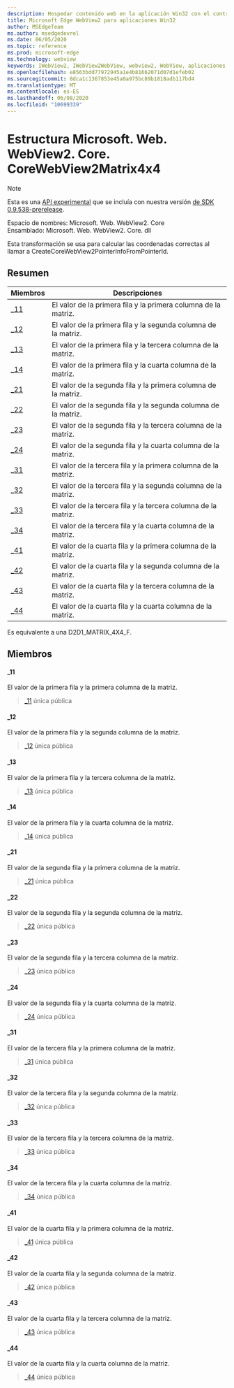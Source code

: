 ```yaml
---
description: Hospedar contenido web en la aplicación Win32 con el control Microsoft Edge WebView2
title: Microsoft Edge WebView2 para aplicaciones Win32
author: MSEdgeTeam
ms.author: msedgedevrel
ms.date: 06/05/2020
ms.topic: reference
ms.prod: microsoft-edge
ms.technology: webview
keywords: IWebView2, IWebView2WebView, webview2, WebView, aplicaciones Win32, Win32, Edge, ICoreWebView2, ICoreWebView2Controller, control de explorador, HTML Edge
ms.openlocfilehash: e8563bdd77972945a1e4b81662071d07d1efeb02
ms.sourcegitcommit: 8dca1c1367853e45a0a975bc89b1818adb117bd4
ms.translationtype: MT
ms.contentlocale: es-ES
ms.lasthandoff: 06/08/2020
ms.locfileid: "10699339"
---
```

# Estructura Microsoft. Web. WebView2. Core. CoreWebView2Matrix4x4 

> [!NOTE]
> Esta es una [API experimental](../../../concepts/versioning.md#experimental-apis) que se incluía con nuestra versión [de SDK 0.9.538-prerelease](../../../releasenotes.md#09538).

Espacio de nombres: Microsoft. Web. WebView2. Core \
Ensamblado: Microsoft. Web. WebView2. Core. dll

Esta transformación se usa para calcular las coordenadas correctas al llamar a CreateCoreWebView2PointerInfoFromPointerId.

## Resumen

 Miembros                        | Descripciones
--------------------------------|---------------------------------------------
[_11](#_11) | El valor de la primera fila y la primera columna de la matriz.
[_12](#_12) | El valor de la primera fila y la segunda columna de la matriz.
[_13](#_13) | El valor de la primera fila y la tercera columna de la matriz.
[_14](#_14) | El valor de la primera fila y la cuarta columna de la matriz.
[_21](#_21) | El valor de la segunda fila y la primera columna de la matriz.
[_22](#_22) | El valor de la segunda fila y la segunda columna de la matriz.
[_23](#_23) | El valor de la segunda fila y la tercera columna de la matriz.
[_24](#_24) | El valor de la segunda fila y la cuarta columna de la matriz.
[_31](#_31) | El valor de la tercera fila y la primera columna de la matriz.
[_32](#_32) | El valor de la tercera fila y la segunda columna de la matriz.
[_33](#_33) | El valor de la tercera fila y la tercera columna de la matriz.
[_34](#_34) | El valor de la tercera fila y la cuarta columna de la matriz.
[_41](#_41) | El valor de la cuarta fila y la primera columna de la matriz.
[_42](#_42) | El valor de la cuarta fila y la segunda columna de la matriz.
[_43](#_43) | El valor de la cuarta fila y la tercera columna de la matriz.
[_44](#_44) | El valor de la cuarta fila y la cuarta columna de la matriz.

Es equivalente a una D2D1_MATRIX_4X4_F.

## Miembros

#### _11 

El valor de la primera fila y la primera columna de la matriz.

> [_11](#_11) única pública

#### _12 

El valor de la primera fila y la segunda columna de la matriz.

> [_12](#_12) única pública

#### _13 

El valor de la primera fila y la tercera columna de la matriz.

> [_13](#_13) única pública

#### _14 

El valor de la primera fila y la cuarta columna de la matriz.

> [_14](#_14) única pública

#### _21 

El valor de la segunda fila y la primera columna de la matriz.

> [_21](#_21) única pública

#### _22 

El valor de la segunda fila y la segunda columna de la matriz.

> [_22](#_22) única pública

#### _23 

El valor de la segunda fila y la tercera columna de la matriz.

> [_23](#_23) única pública

#### _24 

El valor de la segunda fila y la cuarta columna de la matriz.

> [_24](#_24) única pública

#### _31 

El valor de la tercera fila y la primera columna de la matriz.

> [_31](#_31) única pública

#### _32 

El valor de la tercera fila y la segunda columna de la matriz.

> [_32](#_32) única pública

#### _33 

El valor de la tercera fila y la tercera columna de la matriz.

> [_33](#_33) única pública

#### _34 

El valor de la tercera fila y la cuarta columna de la matriz.

> [_34](#_34) única pública

#### _41 

El valor de la cuarta fila y la primera columna de la matriz.

> [_41](#_41) única pública

#### _42 

El valor de la cuarta fila y la segunda columna de la matriz.

> [_42](#_42) única pública

#### _43 

El valor de la cuarta fila y la tercera columna de la matriz.

> [_43](#_43) única pública

#### _44 

El valor de la cuarta fila y la cuarta columna de la matriz.

> [_44](#_44) única pública

